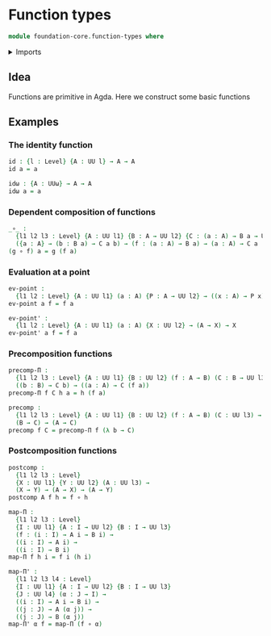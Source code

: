 # Function types

```agda
module foundation-core.function-types where
```

<details><summary>Imports</summary>

```agda
open import foundation.universe-levels
```

</details>

## Idea

Functions are primitive in Agda. Here we construct some basic functions

## Examples

### The identity function

```agda
id : {l : Level} {A : UU l} → A → A
id a = a

idω : {A : UUω} → A → A
idω a = a
```

### Dependent composition of functions

```agda
_∘_ :
  {l1 l2 l3 : Level} {A : UU l1} {B : A → UU l2} {C : (a : A) → B a → UU l3} →
  ({a : A} → (b : B a) → C a b) → (f : (a : A) → B a) → (a : A) → C a (f a)
(g ∘ f) a = g (f a)
```

### Evaluation at a point

```agda
ev-point :
  {l1 l2 : Level} {A : UU l1} (a : A) {P : A → UU l2} → ((x : A) → P x) → P a
ev-point a f = f a

ev-point' :
  {l1 l2 : Level} {A : UU l1} (a : A) {X : UU l2} → (A → X) → X
ev-point' a f = f a
```

### Precomposition functions

```agda
precomp-Π :
  {l1 l2 l3 : Level} {A : UU l1} {B : UU l2} (f : A → B) (C : B → UU l3) →
  ((b : B) → C b) → ((a : A) → C (f a))
precomp-Π f C h a = h (f a)

precomp :
  {l1 l2 l3 : Level} {A : UU l1} {B : UU l2} (f : A → B) (C : UU l3) →
  (B → C) → (A → C)
precomp f C = precomp-Π f (λ b → C)
```

### Postcomposition functions

```agda
postcomp :
  {l1 l2 l3 : Level}
  {X : UU l1} {Y : UU l2} (A : UU l3) →
  (X → Y) → (A → X) → (A → Y)
postcomp A f h = f ∘ h

map-Π :
  {l1 l2 l3 : Level}
  {I : UU l1} {A : I → UU l2} {B : I → UU l3}
  (f : (i : I) → A i → B i) →
  ((i : I) → A i) →
  ((i : I) → B i)
map-Π f h i = f i (h i)

map-Π' :
  {l1 l2 l3 l4 : Level}
  {I : UU l1} {A : I → UU l2} {B : I → UU l3}
  {J : UU l4} (α : J → I) →
  ((i : I) → A i → B i) →
  ((j : J) → A (α j)) →
  ((j : J) → B (α j))
map-Π' α f = map-Π (f ∘ α)
```
